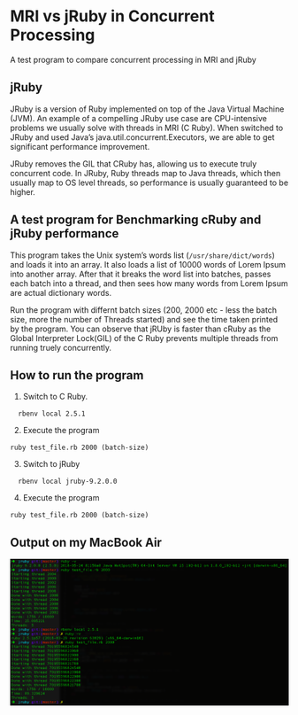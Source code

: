 # MRI vs jRuby in Concurrent Processing
A test program to compare concurrent processing in MRI and jRuby

jRuby
-----

JRuby is a version of Ruby implemented on top of the Java Virtual Machine (JVM). An example of a compelling JRuby use case are CPU-intensive problems we usually solve with threads in MRI (C Ruby). When switched to JRuby and used Java’s java.util.concurrent.Executors, we are able to get significant performance improvement. 

JRuby removes the GIL that CRuby has, allowing us to execute truly concurrent code. In JRuby, Ruby threads map to Java threads, which then usually map to OS level threads, so performance is usually guaranteed to be higher.

A test program for Benchmarking cRuby and jRuby performance
-----------------------------------------------------------

This program takes the Unix system’s words list (`/usr/share/dict/words`) and loads it into an array. It also loads a list of 10000 words of Lorem Ipsum into another array. After that it breaks the word list into batches, passes each batch into a thread, and then sees how many words from Lorem Ipsum are actual dictionary words.

Run the program with differnt batch sizes (200, 2000 etc - less the batch size, more the number of Threads started) and see the time taken printed by the program. You can observe that jRUby is faster than cRuby as the Global Interpreter Lock(GIL) of the C Ruby prevents multiple threads from running truely concurrently.

How to run the program
----------------------

1. Switch to C Ruby.

```
  rbenv local 2.5.1
```

2. Execute the program

```
ruby test_file.rb 2000 (batch-size)
```

3. Switch to jRuby

```
  rbenv local jruby-9.2.0.0
```

4. Execute the program

```
ruby test_file.rb 2000 (batch-size)
```

Output on my MacBook Air
------------------------

![Screenshot](https://raw.githubusercontent.com/unnitallman/cruby_jruby_comparison/master/output.png)
